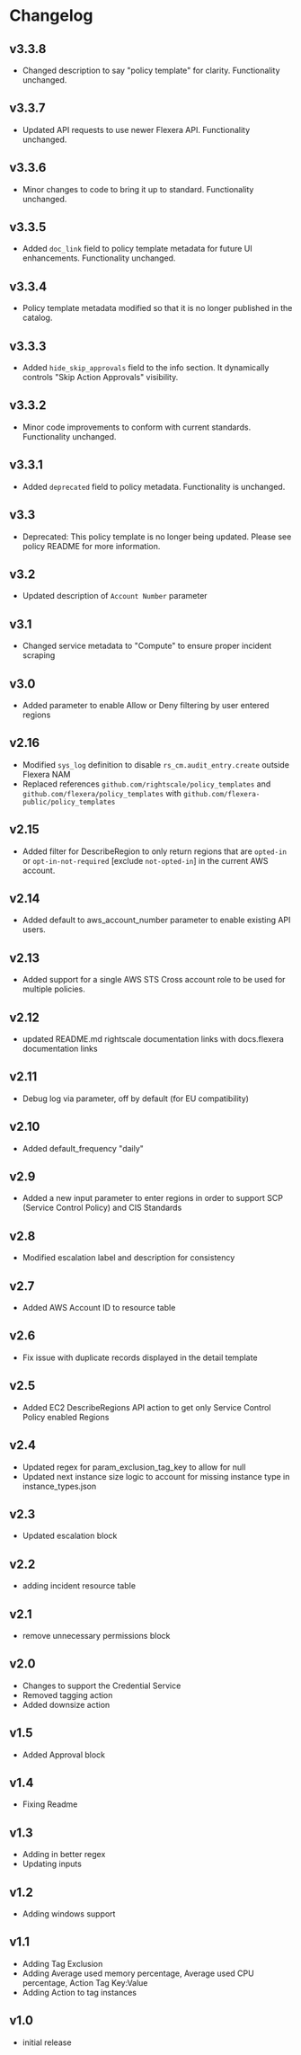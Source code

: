 # Changelog

## v3.3.8

- Changed description to say "policy template" for clarity. Functionality unchanged.

## v3.3.7

- Updated API requests to use newer Flexera API. Functionality unchanged.

## v3.3.6

- Minor changes to code to bring it up to standard. Functionality unchanged.

## v3.3.5

- Added `doc_link` field to policy template metadata for future UI enhancements. Functionality unchanged.

## v3.3.4

- Policy template metadata modified so that it is no longer published in the catalog.

## v3.3.3

- Added `hide_skip_approvals` field to the info section. It dynamically controls "Skip Action Approvals" visibility.

## v3.3.2

- Minor code improvements to conform with current standards. Functionality unchanged.

## v3.3.1

- Added `deprecated` field to policy metadata. Functionality is unchanged.

## v3.3

- Deprecated: This policy template is no longer being updated. Please see policy README for more information.

## v3.2

- Updated description of `Account Number` parameter

## v3.1

- Changed service metadata to "Compute" to ensure proper incident scraping

## v3.0

- Added parameter to enable Allow or Deny filtering by user entered regions

## v2.16

- Modified `sys_log` definition to disable `rs_cm.audit_entry.create` outside Flexera NAM
- Replaced references `github.com/rightscale/policy_templates` and `github.com/flexera/policy_templates` with `github.com/flexera-public/policy_templates`

## v2.15

- Added filter for DescribeRegion to only return regions that are `opted-in` or `opt-in-not-required` [exclude `not-opted-in`] in the current AWS account.

## v2.14

- Added default to aws_account_number parameter to enable existing API users.

## v2.13

- Added support for a single AWS STS Cross account role to be used for multiple policies.

## v2.12

- updated README.md rightscale documentation links with docs.flexera documentation links

## v2.11

- Debug log via parameter, off by default (for EU compatibility)

## v2.10

- Added default_frequency "daily"

## v2.9

- Added a new input parameter to enter regions in order to support SCP (Service Control Policy) and CIS Standards

## v2.8

- Modified escalation label and description for consistency

## v2.7

- Added AWS Account ID to resource table

## v2.6

- Fix issue with duplicate records displayed in the detail template

## v2.5

- Added EC2 DescribeRegions API action to get only Service Control Policy enabled Regions

## v2.4

- Updated regex for param_exclusion_tag_key to allow for null
- Updated next instance size logic to account for missing instance type in instance_types.json

## v2.3

- Updated escalation block

## v2.2

- adding incident resource table

## v2.1

- remove unnecessary permissions block

## v2.0

- Changes to support the Credential Service
- Removed tagging action
- Added downsize action

## v1.5

- Added Approval block

## v1.4

- Fixing Readme

## v1.3

- Adding in better regex
- Updating inputs

## v1.2

- Adding windows support

## v1.1

- Adding Tag Exclusion
- Adding Average used memory percentage, Average used CPU percentage, Action Tag Key:Value
- Adding Action to tag instances

## v1.0

- initial release
